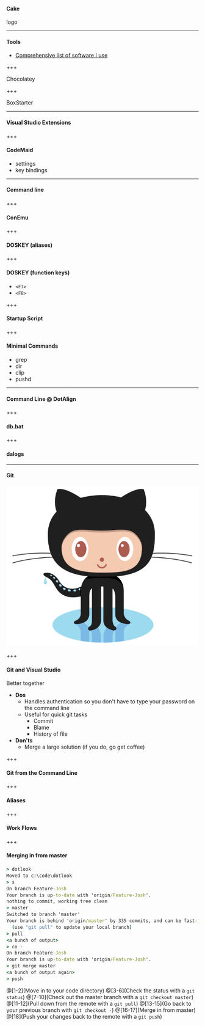#### Cake

logo


--- 

#### Tools

* [Comprehensive list of software I use](http://quintussential.com/pages/software/)

+++

Chocolatey

+++

BoxStarter

---

#### Visual Studio Extensions

+++

#### CodeMaid

* settings
* key bindings

---
#### Command line

+++

#### ConEmu

+++ 

#### DOSKEY (aliases)

+++

#### DOSKEY (function keys)

* `<F7>`
* `<F8>`

+++

#### Startup Script

+++

#### Minimal Commands

* grep
* dir
* clip
* pushd

---

#### Command Line @ DotAlign

+++

#### db.bat

+++

#### dalogs

---

#### Git

![logo](img/logo_github.png)

+++

#### Git and Visual Studio

Better together

* **Dos**
  * Handles authentication so you don't have to type your password on the command line
  * Useful for quick git tasks
    * Commit
    * Blame
    * History of file
* **Don'ts**
    * Merge a large solution (if you do, go get coffee) 

+++

#### Git from the Command Line

+++

#### Aliases

+++

#### Work Flows

+++

#### Merging in from master

```cmd
> dotlook
Moved to c:\code\dotlook
> s
On branch Feature-Josh
Your branch is up-to-date with 'origin/Feature-Josh'.
nothing to commit, working tree clean
> master
Switched to branch 'master'
Your branch is behind 'origin/master' by 335 commits, and can be fast-forwarded.
  (use "git pull" to update your local branch)
> pull
<a bunch of output>
> co -
On branch Feature-Josh
Your branch is up-to-date with 'origin/Feature-Josh'.
> git merge master
<a bunch of output again>
> push
```

@[1-2](Move in to your code directory)
@[3-6](Check the status with a `git status`)
@[7-10](Check out the master branch with a `git checkout master`)
@[11-12](Pull down from the remote with a `git pull`)
@[13-15](Go back to your previous branch with `git checkout -`)
@[16-17](Merge in from master)
@[18](Push your changes back to the remote with a `git push`)